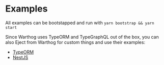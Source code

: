 # Examples

All examples can be bootstapped and run with `yarn bootstrap && yarn start`

Since Warthog uses TypeORM and TypeGraphQL out of the box, you can also
Eject from Warthog for custom things and use their examples:

- [TypeORM](https://github.com/typeorm/typeorm/tree/master/sample)
- [NestJS](https://github.com/@nestjs/graphql/tree/master/examples)
